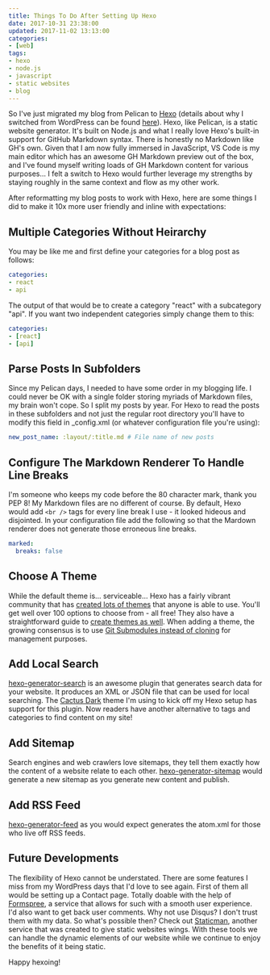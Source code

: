 ```yaml
---
title: Things To Do After Setting Up Hexo
date: 2017-10-31 23:38:00
updated: 2017-11-02 13:13:00
categories:
- [web]
tags:
- hexo
- node.js
- javascript
- static websites
- blog
---
```


So I've just migrated my blog from Pelican to [Hexo](https://hexo.io/) (details about why I switched from WordPress can be found [here](/2016/09/27/switch-to-static/)). Hexo, like Pelican, is a static website generator. It's built on Node.js and what I really love Hexo's built-in support for GitHub Markdown syntax. There is honestly no Markdown like GH's own. Given that I am now fully immersed in JavaScript, VS Code is my main editor which has an awesome GH Markdown preview out of the box, and I've found myself writing loads of GH Markdown content for various purposes... I felt a switch to Hexo would further leverage my strengths by staying roughly in the same context and flow as my other work.

After reformatting my blog posts to work with Hexo, here are some things I did to make it 10x more user friendly and inline with expectations:

## Multiple Categories Without Heirarchy

You may be like me and first define your categories for a blog post as follows:

```yaml
categories:
- react
- api
```

The output of that would be to create a category "react" with a subcategory "api". If you want two independent categories simply change them to this:

```yaml
categories:
- [react]
- [api]
```

## Parse Posts In Subfolders

Since my Pelican days, I needed to have some order in my blogging life. I could never be OK with a single folder storing myriads of Markdown files, my brain won't cope. So I split my posts by year. For Hexo to read the posts in these subfolders and not just the regular root directory you'll have to modify this field in _config.xml (or whatever configuration file you're using):

```yaml
new_post_name: :layout/:title.md # File name of new posts
```

## Configure The Markdown Renderer To Handle Line Breaks

I'm someone who keeps my code before the 80 character mark, thank you PEP 8! My Markdown files are no different of course. By default, Hexo would add `<br />` tags for every line break I use - it looked hideous and disjointed. In your configuration file add the following so that the Mardown renderer does not generate those erroneous line breaks.

```yaml
marked:
  breaks: false
```

## Choose A Theme

While the default theme is... serviceable... Hexo has a fairly vibrant community that has [created lots of themes](https://hexo.io/themes/) that anyone is able to use. You'll get well over 100 options to choose from - all free! They also have a straightforward guide to [create themes as well](https://hexo.io/docs/themes.html). When adding a theme, the growing consensus is to use [Git Submodules instead of cloning](http://jr0cket.co.uk/hexo/using-git-submodules-for-custom-hexo-theme.html) for management purposes.

## Add Local Search

[hexo-generator-search](https://github.com/PaicHyperionDev/hexo-generator-search) is an awesome plugin that generates search data for your website. It produces an XML or JSON file that can be used for local searching. The [Cactus Dark](https://github.com/probberechts/cactus-dark) theme I'm using to kick off my Hexo setup has support for this plugin. Now readers have another alternative to tags and categories to find content on my site!

## Add Sitemap

Search engines and web crawlers love sitemaps, they tell them exactly how the content of a website relate to each other. [hexo-generator-sitemap](https://github.com/hexojs/hexo-generator-sitemap) would generate a new sitemap as you generate new content and publish.

## Add RSS Feed

[hexo-generator-feed](https://github.com/hexojs/hexo-generator-feed) as you would expect generates the atom.xml for those who live off RSS feeds.

## Future Developments

The flexibility of Hexo cannot be understated. There are some features I miss from my WordPress days that I'd love to see again. First of them all would be setting up a Contact page. Totally doable with the help of [Formspree](https://formspree.io/), a service that allows for such with a smooth user experience. I'd also want to get back user comments. Why not use Disqus? I don't trust them with my data. So what's possible then? Check out [Staticman](https://staticman.net/), another service that was created to give static websites wings. With these tools we can handle the dynamic elements of our website while we continue to enjoy the benefits of it being static.

Happy hexoing!
